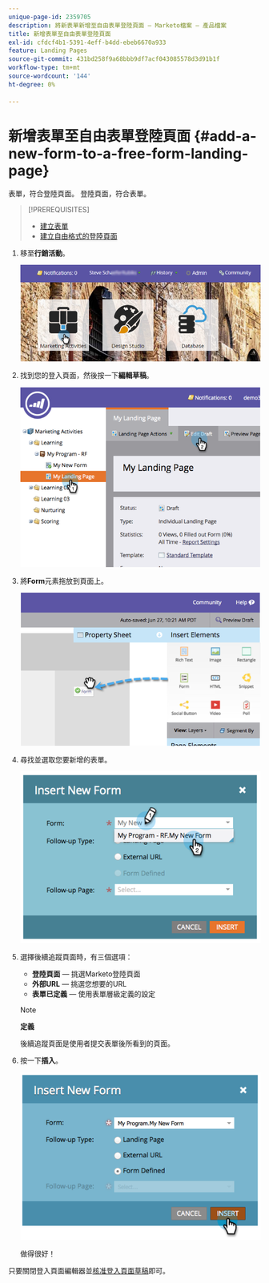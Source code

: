```yaml
---
unique-page-id: 2359705
description: 將新表單新增至自由表單登陸頁面 — Marketo檔案 — 產品檔案
title: 新增表單至自由表單登陸頁面
exl-id: cfdcf4b1-5391-4eff-b4dd-ebeb6670a933
feature: Landing Pages
source-git-commit: 431bd258f9a68bbb9df7acf043085578d3d91b1f
workflow-type: tm+mt
source-wordcount: '144'
ht-degree: 0%

---
```


# 新增表單至自由表單登陸頁面 {#add-a-new-form-to-a-free-form-landing-page}

表單，符合登陸頁面。 登陸頁面，符合表單。

>[!PREREQUISITES]
>
>* [建立表單](/help/marketo/product-docs/demand-generation/forms/creating-a-form/create-a-form.md)
>* [建立自由格式的登陸頁面](/help/marketo/product-docs/demand-generation/landing-pages/free-form-landing-pages/create-a-free-form-landing-page.md)

1. 移至&#x200B;**行銷活動**。

   ![](assets/login-marketing-activities-1.png)

1. 找到您的登入頁面，然後按一下&#x200B;**編輯草稿**。

   ![](assets/image2014-9-16-14-3a44-3a15.png)

1. 將&#x200B;**Form**&#x200B;元素拖放到頁面上。

   ![](assets/image2015-5-21-15-3a43-3a30.png)

1. 尋找並選取您要新增的表單。

   ![](assets/image2014-9-16-14-3a44-3a30.png)

1. 選擇後續追蹤頁面時，有三個選項：

   * **登陸頁面** — 挑選Marketo登陸頁面
   * **外部URL** — 挑選您想要的URL
   * **表單已定義** — 使用表單層級定義的設定

   >[!NOTE]
   >
   >**定義**
   >
   >後續追蹤頁面是使用者提交表單後所看到的頁面。

1. 按一下&#x200B;**插入**。

   ![](assets/image2014-9-16-14-3a44-3a38.png)

   做得很好！

只要關閉登入頁面編輯器並[核准登入頁面草稿](/help/marketo/product-docs/demand-generation/landing-pages/understanding-landing-pages/approve-unapprove-or-delete-a-landing-page.md)即可。
